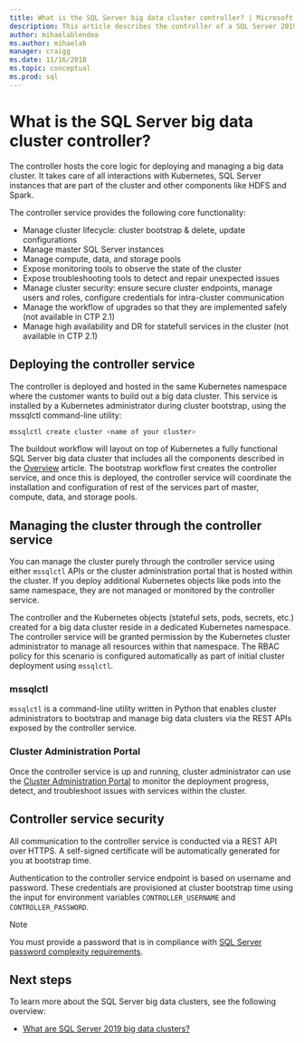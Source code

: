 ```yaml
---
title: What is the SQL Server big data cluster controller? | Microsoft Docs
description: This article describes the controller of a SQL Server 2019 big data cluster.
author: mihaelablendea 
ms.author: mihaelab 
manager: craigg
ms.date: 11/16/2018
ms.topic: conceptual
ms.prod: sql
---
```


# What is the SQL Server big data cluster controller?

The controller hosts the core logic for deploying and managing a big data cluster. It takes care of all interactions with Kubernetes, SQL Server instances that are part of the cluster and other components like HDFS and Spark. 

The controller service provides the following core functionality:

- Manage cluster lifecycle: cluster bootstrap & delete, update configurations
- Manage master SQL Server instances
- Manage compute, data, and storage pools
- Expose monitoring tools to observe the state of the cluster
- Expose troubleshooting tools to detect and repair unexpected issues
- Manage cluster security: ensure secure cluster endpoints, manage users and roles, configure credentials for intra-cluster communication
- Manage the workflow of upgrades so that they are implemented safely (not available in CTP 2.1)
- Manage high availability and DR for statefull services in the cluster (not available in CTP 2.1)

## Deploying the controller service

The controller is deployed and hosted in the same Kubernetes namespace where the customer wants to build out a big data cluster. This service is installed by a Kubernetes administrator during cluster bootstrap, using the mssqlctl command-line utility:

```bash
mssqlctl create cluster <name of your cluster>
```

The buildout workflow will layout on top of Kubernetes a fully functional SQL Server big data cluster that includes all the components described in the [Overview](big-data-cluster-overview.md) article. The bootstrap workflow first creates the controller service, and once this is deployed, the controller service will coordinate the installation and configuration of rest of the services part of master, compute, data, and storage pools.

## Managing the cluster through the controller service

You can manage the cluster purely through the controller service using either `mssqlctl` APIs or the cluster administration portal that is hosted within the cluster. If you deploy additional Kubernetes objects like pods into the same namespace, they are not managed or monitored by the controller service.

The controller and the Kubernetes objects (stateful sets, pods, secrets, etc.) created for a big data cluster reside in a dedicated Kubernetes namespace. The controller service will be granted permission by the Kubernetes cluster administrator to manage all resources within that namespace.  The RBAC policy for this scenario is configured automatically as part of initial cluster deployment using `mssqlctl`. 

### mssqlctl

`mssqlctl` is a command-line utility written in Python that enables cluster administrators to bootstrap and manage big data clusters via the REST APIs exposed by the controller service.

### Cluster Administration Portal

Once the controller service is up and running, cluster administrator can use the [Cluster Administration Portal](cluster-admin-portal.md) to monitor the deployment progress, detect, and troubleshoot issues with services within the cluster.

## Controller service security

All communication to the controller service is conducted via a REST API over HTTPS. A self-signed certificate will be automatically generated for you at bootstrap time. 

Authentication to the controller service endpoint is based on username and password. These credentials are provisioned at cluster bootstrap time using the input for environment variables `CONTROLLER_USERNAME` and `CONTROLLER_PASSWORD`.

> [!NOTE]
> You must provide a password that is in compliance with [SQL Server password complexity requirements](https://docs.microsoft.com/sql/relational-databases/security/password-policy?view=sql-server-2017).

## Next steps

To learn more about the SQL Server big data clusters, see the following overview:

- [What are SQL Server 2019 big data clusters?](big-data-cluster-overview.md)
